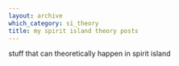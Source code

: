 ```yaml
---
layout: archive
which_category: si_theory
title: my spirit island theory posts
---
```


<p>stuff that can theoretically happen in spirit island</p>
